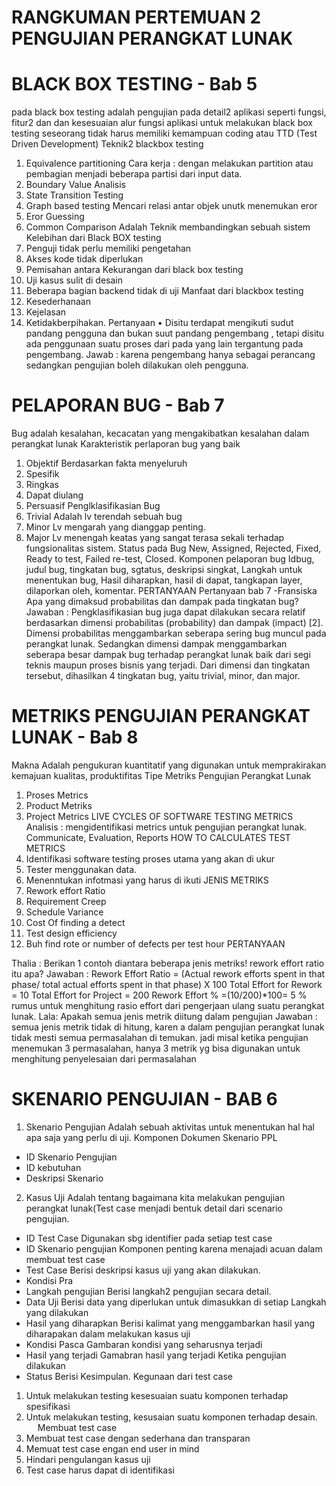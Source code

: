 # RANGKUMAN PERTEMUAN 2 PENGUJIAN PERANGKAT LUNAK
# BLACK BOX TESTING - Bab 5
pada black box testing adalah pengujian pada detail2 aplikasi seperti fungsi, fitur2
dan dan kesesuaian alur fungsi aplikasi
untuk melakukan black box testing seseorang tidak harus memiliki kemampuan coding atau TTD (Test Driven Development)
Teknik2 blackbox testing
1.	Equivalence partitioning
Cara kerja : dengan melakukan partition atau pembagian menjadi beberapa partisi dari input data.
2.	Boundary Value Analisis
3.	State Transition Testing
4.	Graph based testing
Mencari relasi antar objek unutk menemukan eror
5.	Eror Guessing
6.	Common Comparison
Adalah Teknik membandingkan sebuah sistem 
Kelebihan dari Black BOX testing
1.	Penguji tidak perlu memiliki pengetahan
2.	Akses kode tidak diperlukan
3.	Pemisahan antara 
Kekurangan dari black box testing
1.	Uji kasus sulit di desain
2.	Beberapa bagian backend tidak di uji
Manfaat dari blackbox testing
1.	Kesederhanaan
2.	Kejelasan
3.	Ketidakberpihakan.
Pertanyaan
•	Disitu terdapat mengikuti sudut pandang pengguna dan bukan suut pandang pengembang , tetapi disitu ada penggunaan suatu proses dari pada yang lain tergantung pada pengembang.
Jawab : karena pengembang hanya sebagai perancang sedangkan pengujian boleh dilakukan oleh pengguna.
# PELAPORAN BUG - Bab 7
Bug adalah kesalahan, kecacatan yang mengakibatkan kesalahan dalam perangkat lunak
Karakteristik perlaporan bug yang baik
1.	Objektif 
Berdasarkan fakta menyeluruh
2.	Spesifik
3.	Ringkas
4.	Dapat diulang
5.	Persuasif
Penglklasifikasian Bug
1.	Trivial
Adalah lv terendah sebuah bug
2.	Minor 
Lv mengarah yang dianggap penting.
3.	Major
Lv menengah keatas yang sangat terasa sekali terhadap fungsionalitas sistem.
Status pada Bug
New, Assigned, Rejected, Fixed, Ready to test, Failed re-test, Closed.
Komponen pelaporan bug
	Idbug, judul bug, tingkatan bug, sgtatus, deskripsi singkat, Langkah untuk menentukan bug, Hasil diharapkan, hasil di dapat, tangkapan layer, dilaporkan oleh, komentar.
PERTANYAAN
Pertanyaan bab 7
-Fransiska 
Apa yang dimaksud probabilitas dan dampak pada tingkatan bug? 
Jawaban : Pengklasifikasian bug juga dapat dilakukan secara relatif berdasarkan dimensi 
probabilitas (probability) dan dampak (impact) [2]. Dimensi probabilitas menggambarkan
seberapa sering bug muncul pada perangkat lunak. Sedangkan dimensi dampak 
menggambarkan seberapa besar dampak bug terhadap perangkat lunak baik dari segi teknis 
maupun proses bisnis yang terjadi. Dari dimensi dan tingkatan tersebut, dihasilkan 4 
tingkatan bug, yaitu trivial, minor, dan major.
# METRIKS PENGUJIAN PERANGKAT LUNAK - Bab 8
Makna
Adalah pengukuran kuantitatif yang digunakan untuk memprakirakan kemajuan kualitas, produktifitas
Tipe Metriks Pengujian Perangkat Lunak
1.	Proses Metrics
2.	Product Metriks
3.	Project Metrics
LIVE CYCLES OF SOFTWARE TESTING METRICS
Analisis : mengidentifikasi metrics untuk pengujian perangkat lunak.
Communicate, Evaluation, Reports
HOW TO CALCULATES TEST METRICS
1.	Identifikasi software testing proses utama yang akan di ukur
2.	Tester menggunakan data.
3.	Menenntukan infotmasi yang harus di ikuti
JENIS METRIKS
1.	Rework effort Ratio
2.	Requirement Creep
3.	Schedule Variance
4.	Cost Of finding a detect
5.	Test design efficiency
6.	Buh find rote or number of defects per test hour
PERTANYAAN
 
Thalia : Berikan 1 contoh diantara beberapa jenis metriks! 
rework effort ratio itu apa?
Jawaban : 
Rework Effort Ratio = (Actual rework  efforts spent in that phase/ total actual efforts spent in that phase) X 100
Total Effort for Rework = 10 
Total Effort for Project = 200 
Rework Effort % =(10/200)*100= 5 %
rumus untuk menghitung rasio effort dari pengerjaan ulang suatu perangkat lunak.
Lala:
Apakah semua jenis metrik diitung dalam pengujian
Jawaban : 
semua jenis metrik tidak di hitung, karen a dalam pengujian perangkat lunak tidak mesti semua permasalahan di temukan. jadi misal ketika pengujian menemukan 3 permasalahan, hanya 3 metrik yg bisa digunakan untuk menghitung penyelesaian dari permasalahan
# SKENARIO PENGUJIAN - BAB 6
1.	Skenario Pengujian
Adalah sebuah aktivitas untuk menentukan hal hal apa saja yang perlu di uji.
Komponen Dokumen Skenario PPL
-	ID Skenario Pengujian
-	ID kebutuhan
-	Deskripsi Skenario

2.	Kasus Uji
Adalah tentang bagaimana kita melakukan pengujian perangkat lunak(Test case menjadi bentuk detail dari scenario pengujian.
-	ID Test Case
Digunakan sbg identifier pada setiap test case
-	ID Skenario pengujian
Komponen penting karena menajadi acuan dalam membuat test case
-	Test Case
Berisi deskripsi kasus uji yang akan dilakukan.
-	Kondisi Pra
-	Langkah pengujian
Berisi langkah2 pengujian secara detail.
-	Data Uji
Berisi data yang diperlukan untuk dimasukkan di setiap Langkah yang dilakukan
-	Hasil yang diharapkan
Berisi kalimat yang menggambarkan hasil yang diharapakan dalam melakukan kasus uji
-	Kondisi Pasca
Gambaran kondisi yang seharusnya terjadi
-	Hasil yang terjadi
Gamabran hasil yang terjadi Ketika pengujian dilakukan
-	Status
Berisi Kesimpulan.
Kegunaan dari test case
1.	Untuk melakukan testing kesesuaian suatu komponen terhadap spesifikasi
2.	Untuk melakukan testing, kesusaian suatu komponen terhadap desain.
 
Membuat test case
1.	Membuat test case dengan sederhana dan transparan
2.	Memuat test case engan end user in mind
3.	Hindari pengulangan kasus uji
4.	Test case harus dapat di identifikasi

